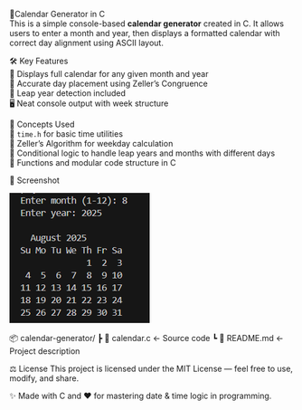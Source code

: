 📅Calendar Generator in C  
This is a simple console-based **calendar generator** created in C. It allows users to enter a month and year, then displays a formatted calendar with correct day alignment using ASCII layout.

🛠️ Key Features  
📆 Displays full calendar for any given month and year  
🧮 Accurate day placement using Zeller’s Congruence  
📅 Leap year detection included  
🖥️ Neat console output with week structure

🧠 Concepts Used  
📌 `time.h` for basic time utilities  
📌 Zeller’s Algorithm for weekday calculation  
📌 Conditional logic to handle leap years and months with different days  
📌 Functions and modular code structure in C

📸 Screenshot  

![Calendar Output](calendar_preview.png)

📦 calendar-generator/
┣ 📄 calendar.c ← Source code
┗ 📄 README.md ← Project description

⚖️ License
This project is licensed under the MIT License — feel free to use, modify, and share.

✨ Made with C and ❤️ for mastering date & time logic in programming.
